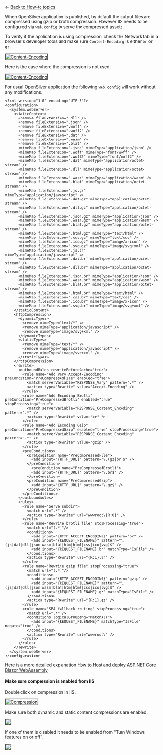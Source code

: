 ← [Back to How-to topics](/docs/9/93)

When OpenSilver application is published, by default the output files are compressed using gzip or brotli compression. However IIS needs to be configured via `web.config` to serve the compressed assets.

To verify if the application is using compression, check the Network tab in a browser's developer tools and make sure `Content-Encoding` is either `br` or `gz`.

<img src="https://raw.githubusercontent.com/UserwareDocumentation/userware-docs/main/images/ffb81ac34c7545d5b731fa7e67e85f8e.png" alt="Content-Encoding" title="Content-Encoding" style="border: 2px solid #555;" /><br />


Here is the case where the compression is not used.

<img src="https://raw.githubusercontent.com/UserwareDocumentation/userware-docs/main/images/0c6524455cad4e1f822801642a2206e8.png" alt="Content-Encoding" title="Content-Encoding" style="border: 2px solid #555;" /><br />


For usual OpenSilver application the following `web.config` will work without any modifications.

```
<?xml version="1.0" encoding="UTF-8"?>
<configuration>
  <system.webServer>
    <staticContent>
      <remove fileExtension=".dll" />
      <remove fileExtension=".json" />
      <remove fileExtension=".woff" />
      <remove fileExtension=".woff2" />
      <remove fileExtension=".dat" />
      <remove fileExtension=".wasm" />
      <remove fileExtension=".blat" />
      <mimeMap fileExtension=".json" mimeType="application/json" />
      <mimeMap fileExtension=".woff" mimeType="font/woff" />
      <mimeMap fileExtension=".woff2" mimeType="font/woff2" />
      <mimeMap fileExtension=".dat" mimeType="application/octet-stream" />
      <mimeMap fileExtension=".dll" mimeType="application/octet-stream" />
      <mimeMap fileExtension=".wasm" mimeType="application/wasm" />
      <mimeMap fileExtension=".blat" mimeType="application/octet-stream" />
      <mimeMap fileExtension=".js.gz" mimeType="application/javascript" />
      <mimeMap fileExtension=".dat.gz" mimeType="application/octet-stream" />
      <mimeMap fileExtension=".dll.gz" mimeType="application/octet-stream" />
      <mimeMap fileExtension=".json.gz" mimeType="application/json" />
      <mimeMap fileExtension=".wasm.gz" mimeType="application/wasm" />
      <mimeMap fileExtension=".blat.gz" mimeType="application/octet-stream" />
      <mimeMap fileExtension=".html.gz" mimeType="text/html" />
      <mimeMap fileExtension=".css.gz" mimeType="text/css" />
      <mimeMap fileExtension=".ico.gz" mimeType="image/x-icon" />
      <mimeMap fileExtension=".svg.gz" mimeType="image/svg+xml" />
      <mimeMap fileExtension=".js.br" mimeType="application/javascript" />
      <mimeMap fileExtension=".dat.br" mimeType="application/octet-stream" />
      <mimeMap fileExtension=".dll.br" mimeType="application/octet-stream" />
      <mimeMap fileExtension=".json.br" mimeType="application/json" />
      <mimeMap fileExtension=".wasm.br" mimeType="application/wasm" />
      <mimeMap fileExtension=".blat.br" mimeType="application/octet-stream" />
      <mimeMap fileExtension=".html.br" mimeType="text/html" />
      <mimeMap fileExtension=".css.br" mimeType="text/css" />
      <mimeMap fileExtension=".ico.br" mimeType="image/x-icon" />
      <mimeMap fileExtension=".svg.br" mimeType="image/svg+xml" />
    </staticContent>
    <httpCompression>
      <dynamicTypes>
        <remove mimeType="text/*" />
        <remove mimeType="application/javascript" />
        <remove mimeType="image/svg+xml" />
      </dynamicTypes>
      <staticTypes>
        <remove mimeType="text/*" />
        <remove mimeType="application/javascript" />
        <remove mimeType="image/svg+xml" />
      </staticTypes>
    </httpCompression>
    <rewrite>
      <outboundRules rewriteBeforeCache="true">
        <rule name="Add Vary Accept-Encoding" preCondition="PreCompressedFile" enabled="true">
          <match serverVariable="RESPONSE_Vary" pattern=".*" />
          <action type="Rewrite" value="Accept-Encoding" />
        </rule>
        <rule name="Add Encoding Brotli" preCondition="PreCompressedBrotli" enabled="true" stopProcessing="true">
          <match serverVariable="RESPONSE_Content_Encoding" pattern=".*" />
          <action type="Rewrite" value="br" />
        </rule>
        <rule name="Add Encoding Gzip" preCondition="PreCompressedGzip" enabled="true" stopProcessing="true">
          <match serverVariable="RESPONSE_Content_Encoding" pattern=".*" />
          <action type="Rewrite" value="gzip" />
        </rule>
        <preConditions>
          <preCondition name="PreCompressedFile">
            <add input="{HTTP_URL}" pattern="\.(gz|br)$" />
          </preCondition>
            <preCondition name="PreCompressedBrotli">
            <add input="{HTTP_URL}" pattern="\.br$" />
          </preCondition>
          <preCondition name="PreCompressedGzip">
            <add input="{HTTP_URL}" pattern="\.gz$" />
          </preCondition>
        </preConditions>
      </outboundRules>
      <rules>
        <rule name="Serve subdir">
          <match url=".*" />
          <action type="Rewrite" url="wwwroot\{R:0}" />
        </rule>
        <rule name="Rewrite brotli file" stopProcessing="true">
          <match url="(.*)"/>
          <conditions>
            <add input="{HTTP_ACCEPT_ENCODING}" pattern="br" />
            <add input="{REQUEST_FILENAME}" pattern="\.(js|dat|dll|json|wasm|blat|htm|html|css|ico|svg)$" />
            <add input="{REQUEST_FILENAME}.br" matchType="IsFile" />
          </conditions>
          <action type="Rewrite" url="{R:1}.br" />
        </rule>
        <rule name="Rewrite gzip file" stopProcessing="true">
          <match url="(.*)"/>
          <conditions>
            <add input="{HTTP_ACCEPT_ENCODING}" pattern="gzip" />
            <add input="{REQUEST_FILENAME}" pattern="\.(js|dat|dll|json|wasm|blat|htm|html|css|ico|svg)$" />
            <add input="{REQUEST_FILENAME}.gz" matchType="IsFile" />
          </conditions>
          <action type="Rewrite" url="{R:1}.gz" />
        </rule>
        <rule name="SPA fallback routing" stopProcessing="true">
          <match url=".*" />
          <conditions logicalGrouping="MatchAll">
            <add input="{REQUEST_FILENAME}" matchType="IsFile" negate="true" />
          </conditions>
          <action type="Rewrite" url="wwwroot\" />
        </rule>
      </rules>
    </rewrite>
  </system.webServer>
</configuration>
```

Here is a more detailed explanation [How to Host and deploy ASP.NET Core Blazor WebAssembly](https://docs.microsoft.com/en-us/aspnet/core/blazor/host-and-deploy/webassembly?view=aspnetcore-6.0)

#### Make sure compression is enabled from IIS

Double click on compression in IIS.

<img src="https://raw.githubusercontent.com/UserwareDocumentation/userware-docs/main/images/62b2a09be5564c3d9efce0d8bf29765e.png" alt="Compression" title="Compression" style="border: 2px solid #555;" /><br />

Make sure both dynamic and static content compressions are enabled.

<img src="https://raw.githubusercontent.com/UserwareDocumentation/userware-docs/main/images/11ce8b824509404291750f0d44d5fc03.png" style="border: 2px solid #555;" /><br />


If one of them is disabled it needs to be enabled from "Turn Windows features on or off".

<img src="https://raw.githubusercontent.com/UserwareDocumentation/userware-docs/main/images/177c6c96f3304ab18b3b5765574049ae.png" style="border: 2px solid #555;" /><br />
